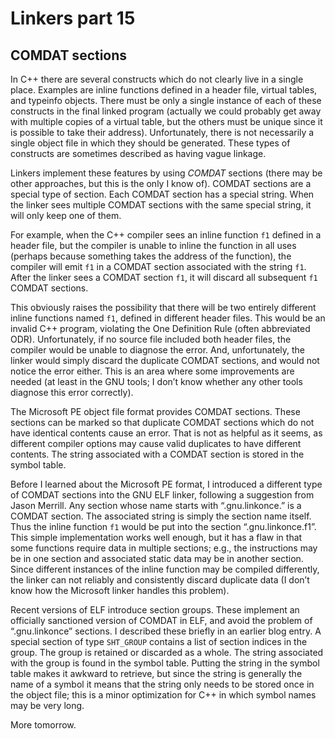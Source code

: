# Linkers part 15

## COMDAT sections

In C++ there are several constructs which do not clearly live in a single
place. Examples are inline functions defined in a header file, virtual tables,
and typeinfo objects. There must be only a single instance of each of these
constructs in the final linked program (actually we could probably get away
with multiple copies of a virtual table, but the others must be unique since it
is possible to take their address). Unfortunately, there is not necessarily a
single object file in which they should be generated. These types of constructs
are sometimes described as having vague linkage.

Linkers implement these features by using *COMDAT* sections (there may be other
approaches, but this is the only I know of). COMDAT sections are a special type
of section. Each COMDAT section has a special string. When the linker sees
multiple COMDAT sections with the same special string, it will only keep one of
them.

For example, when the C++ compiler sees an inline function `f1` defined in a
header file, but the compiler is unable to inline the function in all uses
(perhaps because something takes the address of the function), the compiler
will emit `f1` in a COMDAT section associated with the string `f1`. After the
linker sees a COMDAT section `f1`, it will discard all subsequent `f1` COMDAT
sections.

This obviously raises the possibility that there will be two entirely different
inline functions named `f1`, defined in different header files. This would be
an invalid C++ program, violating the One Definition Rule (often abbreviated
ODR).  Unfortunately, if no source file included both header files, the
compiler would be unable to diagnose the error. And, unfortunately, the linker
would simply discard the duplicate COMDAT sections, and would not notice the
error either.  This is an area where some improvements are needed (at least in
the GNU tools; I don’t know whether any other tools diagnose this error
correctly).

The Microsoft PE object file format provides COMDAT sections. These sections
can be marked so that duplicate COMDAT sections which do not have identical
contents cause an error. That is not as helpful as it seems, as different
compiler options may cause valid duplicates to have different contents. The
string associated with a COMDAT section is stored in the symbol table.

Before I learned about the Microsoft PE format, I introduced a different type
of COMDAT sections into the GNU ELF linker, following a suggestion from Jason
Merrill. Any section whose name starts with “.gnu.linkonce.” is a COMDAT
section. The associated string is simply the section name itself. Thus the
inline function `f1` would be put into the section “.gnu.linkonce.f1”. This
simple implementation works well enough, but it has a flaw in that some
functions require data in multiple sections; e.g., the instructions may be in
one section and associated static data may be in another section. Since
different instances of the inline function may be compiled differently, the
linker can not reliably and consistently discard duplicate data (I don’t know
how the Microsoft linker handles this problem).

Recent versions of ELF introduce section groups. These implement an officially
sanctioned version of COMDAT in ELF, and avoid the problem of “.gnu.linkonce”
sections. I described these briefly in an earlier blog entry. A special section
of type `SHT_GROUP` contains a list of section indices in the group. The group
is retained or discarded as a whole. The string associated with the group is
found in the symbol table. Putting the string in the symbol table makes it
awkward to retrieve, but since the string is generally the name of a symbol it
means that the string only needs to be stored once in the object file; this is
a minor optimization for C++ in which symbol names may be very long.

More tomorrow.

